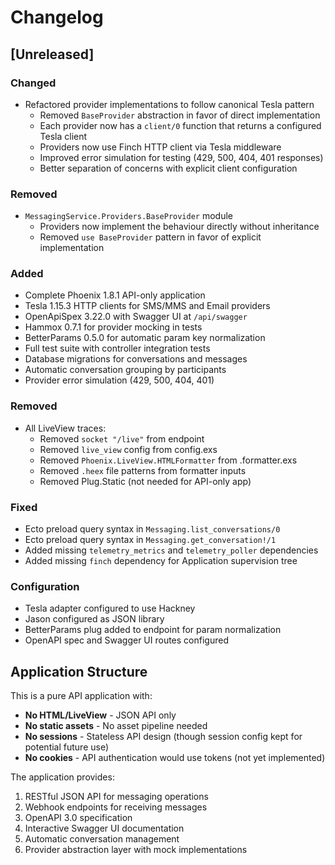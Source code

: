 # Changelog

## [Unreleased]

### Changed
- Refactored provider implementations to follow canonical Tesla pattern
  - Removed `BaseProvider` abstraction in favor of direct implementation
  - Each provider now has a `client/0` function that returns a configured Tesla client
  - Providers now use Finch HTTP client via Tesla middleware
  - Improved error simulation for testing (429, 500, 404, 401 responses)
  - Better separation of concerns with explicit client configuration

### Removed
- `MessagingService.Providers.BaseProvider` module
  - Providers now implement the behaviour directly without inheritance
  - Removed `use BaseProvider` pattern in favor of explicit implementation

### Added
- Complete Phoenix 1.8.1 API-only application
- Tesla 1.15.3 HTTP clients for SMS/MMS and Email providers
- OpenApiSpex 3.22.0 with Swagger UI at `/api/swagger`
- Hammox 0.7.1 for provider mocking in tests
- BetterParams 0.5.0 for automatic param key normalization
- Full test suite with controller integration tests
- Database migrations for conversations and messages
- Automatic conversation grouping by participants
- Provider error simulation (429, 500, 404, 401)

### Removed
- All LiveView traces:
  - Removed `socket "/live"` from endpoint
  - Removed `live_view` config from config.exs
  - Removed `Phoenix.LiveView.HTMLFormatter` from .formatter.exs
  - Removed `.heex` file patterns from formatter inputs
  - Removed Plug.Static (not needed for API-only app)

### Fixed
- Ecto preload query syntax in `Messaging.list_conversations/0`
- Ecto preload query syntax in `Messaging.get_conversation!/1`
- Added missing `telemetry_metrics` and `telemetry_poller` dependencies
- Added missing `finch` dependency for Application supervision tree

### Configuration
- Tesla adapter configured to use Hackney
- Jason configured as JSON library
- BetterParams plug added to endpoint for param normalization
- OpenAPI spec and Swagger UI routes configured

## Application Structure

This is a pure API application with:
- **No HTML/LiveView** - JSON API only
- **No static assets** - No asset pipeline needed
- **No sessions** - Stateless API design (though session config kept for potential future use)
- **No cookies** - API authentication would use tokens (not yet implemented)

The application provides:
1. RESTful JSON API for messaging operations
2. Webhook endpoints for receiving messages
3. OpenAPI 3.0 specification
4. Interactive Swagger UI documentation
5. Automatic conversation management
6. Provider abstraction layer with mock implementations
